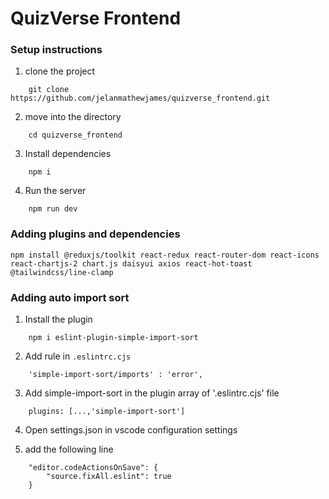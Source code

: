 # QuizVerse Frontend

### Setup instructions

1. clone the project

```
    git clone https://github.com/jelanmathewjames/quizverse_frontend.git

```

2. move into the directory

```
    cd quizverse_frontend
```

3. Install dependencies

```
    npm i
```

4. Run the server

```
    npm run dev
```

### Adding plugins and dependencies

```
npm install @reduxjs/toolkit react-redux react-router-dom react-icons react-chartjs-2 chart.js daisyui axios react-hot-toast @tailwindcss/line-clamp
```

### Adding auto import sort

1. Install the plugin

```
    npm i eslint-plugin-simple-import-sort
```

2. Add rule in `.eslintrc.cjs`

```
    'simple-import-sort/imports' : 'error',
```

3. Add simple-import-sort in the plugin array of '.eslintrc.cjs' file

```
    plugins: [...,'simple-import-sort']
```

4. Open settings.json in vscode configuration settings

5. add the following line

```
    "editor.codeActionsOnSave": {
        "source.fixAll.eslint": true
    }
```
